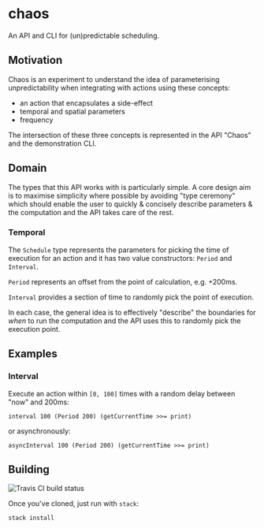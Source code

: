 # chaos

An API and CLI for (un)predictable scheduling.

## Motivation

Chaos is an experiment to understand the idea of parameterising unpredictability
when integrating with actions using these concepts:

 * an action that encapsulates a side-effect
 * temporal and spatial parameters
 * frequency

The intersection of these three concepts is represented in the API "Chaos"
and the demonstration CLI.

## Domain

The types that this API works with is particularly simple. A core design aim
is to maximise simplicity where possible by avoiding "type ceremony" which
should enable the user to quickly & concisely describe parameters & the computation
and the API takes care of the rest.

### Temporal

The `Schedule` type represents the parameters for picking the time of execution
for an action and it has two value constructors: `Period` and `Interval`. 

`Period` represents an offset from the point of calculation, e.g. +200ms.

`Interval` provides a section of time to randomly pick the point of execution. 

In each case, the general idea is to effectively "describe" the boundaries for
_when_ to run the computation and the API uses this to randomly pick the execution
point.

## Examples

### Interval 

Execute an action within `[0, 100]` times with a random delay between "now" and 200ms:

    interval 100 (Period 200) (getCurrentTime >>= print)

or asynchronously:

    asyncInterval 100 (Period 200) (getCurrentTime >>= print)

## Building

![Travis CI build status](https://travis-ci.org/atcol/chaos.svg?branch=master)

Once you've cloned, just run with `stack`:

```
stack install
```
